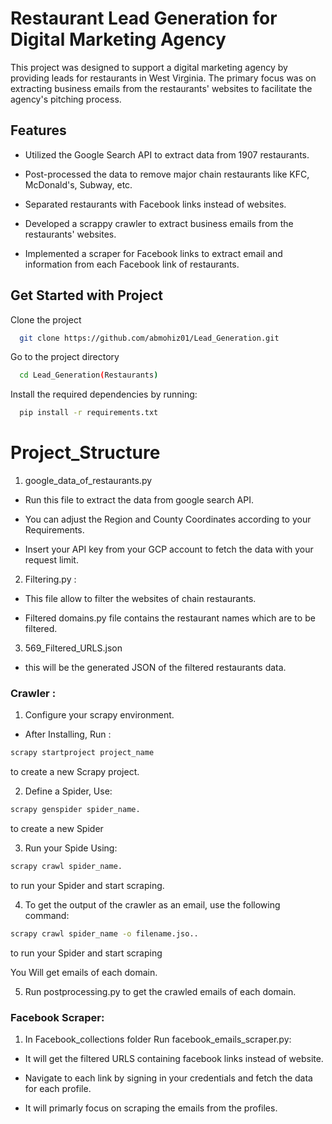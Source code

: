 
# Restaurant Lead Generation for Digital Marketing Agency

This project was designed to support a digital marketing agency by providing leads for restaurants in West Virginia. The primary focus was on extracting business emails from the restaurants' websites to facilitate the agency's pitching process.


## Features

- Utilized the Google Search API to extract data from 1907 restaurants.

- Post-processed the data to remove major chain restaurants like KFC, McDonald's, Subway, etc.

- Separated restaurants with Facebook links instead of websites.

- Developed a scrappy crawler to extract business emails from the restaurants' websites.

- Implemented a scraper for Facebook links to extract email and information from each Facebook link of restaurants.


## Get Started with Project

Clone the project

```bash
  git clone https://github.com/abmohiz01/Lead_Generation.git
```

Go to the project directory

```bash
  cd Lead_Generation(Restaurants)
```

Install the required dependencies by running:

```bash
  pip install -r requirements.txt
```


# Project_Structure

1. google_data_of_restaurants.py

- Run this file to extract the data from google search API.

- You can adjust the Region and County Coordinates according to your Requirements.

- Insert your API key from your GCP account to fetch the data with your request limit.

2. Filtering.py :
- This file allow to filter the websites of chain restaurants.

- Filtered domains.py file contains the restaurant names which are to be filtered.

3. 569_Filtered_URLS.json

- this will be  the generated JSON of the filtered restaurants data.

### Crawler :

1. Configure your scrapy environment.
- After Installing, Run :
```bash
scrapy startproject project_name 
```
to create a new Scrapy project.

2. Define a Spider, Use:
```bash 
scrapy genspider spider_name.
```
to create a new Spider

3. Run your Spide Using:  
```bash
scrapy crawl spider_name.
```
to run your Spider and start scraping.

4. To get the output of the crawler as an email, use the following command:

```bash
scrapy crawl spider_name -o filename.jso..
```
to run your Spider and start scraping

You Will get emails of each domain.

5. Run postprocessing.py to get the crawled emails of each domain.

### Facebook Scraper:

1. In Facebook_collections folder Run facebook_emails_scraper.py:

- It will get the filtered URLS containing facebook links instead of website.

- Navigate to each link by signing in your credentials and fetch the data for each profile.

- It will primarly focus on scraping the emails from the profiles.
